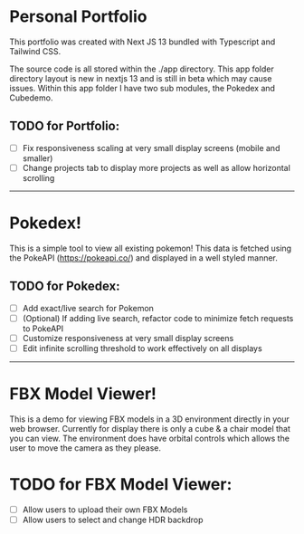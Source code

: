 # **Personal Portfolio**

This portfolio was created with Next JS 13 bundled with Typescript and Tailwind CSS.

The source code is all stored within the ./app directory. This app folder directory layout is new in nextjs 13 and is still in beta which may cause issues. Within this app folder I have two sub modules, the Pokedex and Cubedemo. 

## TODO for Portfolio:
- [ ] Fix responsiveness scaling at very small display screens (mobile and smaller)
- [ ] Change projects tab to display more projects as well as allow horizontal scrolling

-----------------------

# Pokedex!
This is a simple tool to view all existing pokemon! This data is fetched using the PokeAPI (https://pokeapi.co/) and displayed in a well styled manner.

## TODO for Pokedex:
- [ ] Add exact/live search for Pokemon
- [ ] (Optional) If adding live search, refactor code to minimize fetch requests to PokeAPI
- [ ] Customize responsiveness at very small display screens
- [ ] Edit infinite scrolling threshold to work effectively on all displays

-----------------------

# FBX Model Viewer!
This is a demo for viewing FBX models in a 3D environment directly in your web browser. Currently for display there is only a cube & a chair model that you can view. The environment does have orbital controls which allows the user to move the camera as they please.

# TODO for FBX Model Viewer:
- [ ] Allow users to upload their own FBX Models
- [ ] Allow users to select and change HDR backdrop
